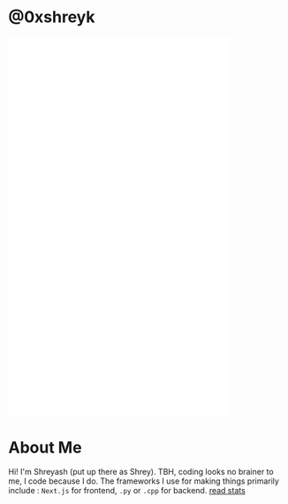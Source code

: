 # @0xshreyk

<img align="center" src="/github-metrics.svg" alt="Metrics" width="400">

# About Me
Hi! I'm Shreyash (put up there as Shrey). TBH, coding looks no brainer to me, I code because I do.
The frameworks I use for making things primarily include : `Next.js` for frontend, `.py` or `.cpp` for backend.
[read stats](https://youtu.be/jPhJbKBuNnA?si=TqxBOA21Ta1O3SbP)
